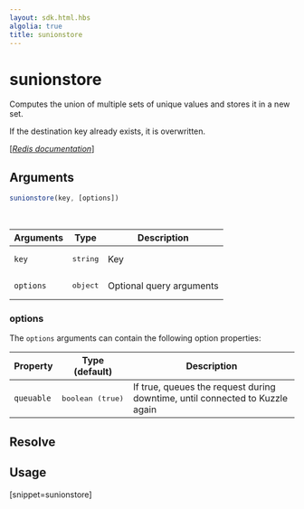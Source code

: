 ```yaml
---
layout: sdk.html.hbs
algolia: true
title: sunionstore
---
```


# sunionstore


Computes the union of multiple sets of unique values and stores it in a new set.

If the destination key already exists, it is overwritten.

[[_Redis documentation_]](https://redis.io/commands/sunionstore)

## Arguments

```js
sunionstore(key, [options])

```

<br/>

| Arguments    | Type    | Description |
|--------------|---------|-------------|
| `key` | <pre>string</pre> | Key |
| ``options`` | <pre>object</pre> | Optional query arguments |

### options

The `options` arguments can contain the following option properties:

| Property   | Type (default)   | Description                       |
| ---------- | ------- | --------------------------------- |
| `queuable` | <pre>boolean (true)</pre> | If true, queues the request during downtime, until connected to Kuzzle again |

## Resolve

## Usage

[snippet=sunionstore]
